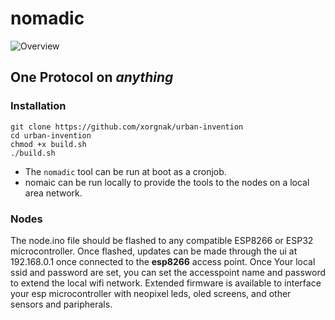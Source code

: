 
# nomadic
![Overview](http://www.plantuml.com/plantuml/png/LT31QiCm30RWkvz2zDu-G0-bi0x6sDgo1iQEIgob1YSsifoHjryiXurUWW9VzF_HCGcovC4R6iN939lt6Mu3ii0dIdVV0AOw_O6la1dUdazmnPvOWKwc2zvJ9owCITTS7JJOUX8rTNn4THL62L5D7HzDSoTuyY5R5Izk8jDpo15kD5fulLtEI_pi0rgZFM6xFIY3FT3GahLamTBaEW8t2Z7dA3jJwy2_ZHnwffJAsm-r66Fbg4LsO9QuDVb4Vb4Cvo3kstLO05m-e67NbqEKZLgZ_W_iI_D4NBwXYKRPhUHGBrV1sh7cQTfnUUJ1_m80)
## One Protocol on *anything*

### Installation
```
git clone https://github.com/xorgnak/urban-invention
cd urban-invention
chmod +x build.sh
./build.sh
```

- The `nomadic` tool can be run at boot as a cronjob.
- nomaic can be run locally to provide the tools to the nodes on a local area network.

### Nodes
The node.ino file should be flashed to any compatible ESP8266 or ESP32 microcontroller.  Once flashed, updates can be made through the ui at 192.168.0.1 once connected to the **esp8266** access point.  Once Your local ssid and password are set, you can set the accesspoint name and password to extend the local wifi network.  Extended firmware is available to interface your esp microcontroller with neopixel leds, oled screens, and other sensors and paripherals.
